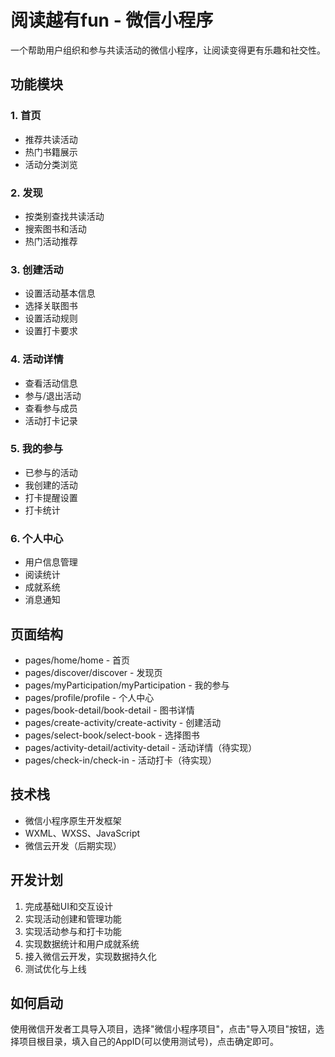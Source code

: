 # 阅读越有fun - 微信小程序

一个帮助用户组织和参与共读活动的微信小程序，让阅读变得更有乐趣和社交性。

## 功能模块

### 1. 首页
- 推荐共读活动
- 热门书籍展示
- 活动分类浏览

### 2. 发现
- 按类别查找共读活动
- 搜索图书和活动
- 热门活动推荐

### 3. 创建活动
- 设置活动基本信息
- 选择关联图书
- 设置活动规则
- 设置打卡要求

### 4. 活动详情
- 查看活动信息
- 参与/退出活动
- 查看参与成员
- 活动打卡记录

### 5. 我的参与
- 已参与的活动
- 我创建的活动
- 打卡提醒设置
- 打卡统计

### 6. 个人中心
- 用户信息管理
- 阅读统计
- 成就系统
- 消息通知

## 页面结构

- pages/home/home - 首页
- pages/discover/discover - 发现页
- pages/myParticipation/myParticipation - 我的参与
- pages/profile/profile - 个人中心
- pages/book-detail/book-detail - 图书详情
- pages/create-activity/create-activity - 创建活动
- pages/select-book/select-book - 选择图书
- pages/activity-detail/activity-detail - 活动详情（待实现）
- pages/check-in/check-in - 活动打卡（待实现）

## 技术栈

- 微信小程序原生开发框架
- WXML、WXSS、JavaScript
- 微信云开发（后期实现）

## 开发计划

1. 完成基础UI和交互设计
2. 实现活动创建和管理功能
3. 实现活动参与和打卡功能
4. 实现数据统计和用户成就系统
5. 接入微信云开发，实现数据持久化
6. 测试优化与上线

## 如何启动

使用微信开发者工具导入项目，选择"微信小程序项目"，点击"导入项目"按钮，选择项目根目录，填入自己的AppID(可以使用测试号)，点击确定即可。 